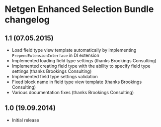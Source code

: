 Netgen Enhanced Selection Bundle changelog
==========================================

1.1 (07.05.2015)
----------------

* Load field type view template automatically by implementing `PrependExtensionInterface` in DI extension
* Implemented loading field type settings (thanks Brookings Consulting)
* Implemented creating field type with the ability to specify field type settings (thanks Brookings Consulting)
* Implemented field type settings validation
* Fixed block name in field type view template (thanks Brookings Consulting)
* Various documentation fixes (thanks Brookings Consulting)

1.0 (19.09.2014)
----------------

* Initial release
